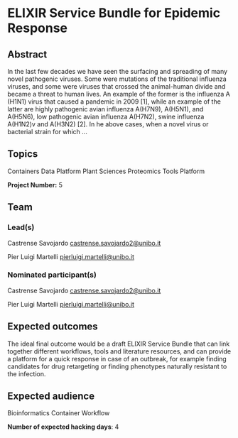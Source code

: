 # ELIXIR Service Bundle for Epidemic Response

## Abstract

In the last few decades we have seen the surfacing and spreading of many novel pathogenic viruses. Some were mutations of the traditional influenza viruses, and some were viruses that crossed the animal-human divide and became a threat to human lives. An example of the former is the influenza A (H1N1) virus that caused a pandemic in 2009 [1], while an example of the latter are highly pathogenic avian influenza A(H7N9), A(H5N1), and A(H5N6), low pathogenic avian influenza A(H7N2), swine influenza A(H1N2)v and A(H3N2) [2]. In he above cases, when a novel virus or bacterial strain for which ...

## Topics

Containers
 Data Platform
 Plant Sciences
 Proteomics
 Tools Platform

**Project Number:** 5

## Team

### Lead(s)

Castrense Savojardo castrense.savojardo2@unibo.it
 
 Pier Luigi Martelli pierluigi.martelli@unibo.it

### Nominated participant(s)

Castrense Savojardo castrense.savojardo2@unibo.it
 
 Pier Luigi Martelli pierluigi.martelli@unibo.it

## Expected outcomes

The ideal final outcome would be a draft ELIXIR Service Bundle that can link together different workflows, tools and literature resources, and can provide a platform for a quick response in case of an outbreak, for example finding candidates for drug retargeting or finding phenotypes naturally resistant to the infection.

## Expected audience

Bioinformatics
 Container 
 Workflow

**Number of expected hacking days**: 4


